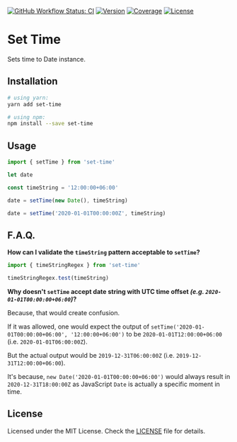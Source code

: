 [![GitHub Workflow Status: CI](https://img.shields.io/github/workflow/status/MunifTanjim/js-set-time/CI?label=CI&style=for-the-badge)](https://github.com/MunifTanjim/js-set-time/actions?query=workflow%3ACI)
[![Version](https://img.shields.io/npm/v/set-time?style=for-the-badge)](https://npmjs.org/package/set-time)
[![Coverage](https://img.shields.io/codecov/c/gh/MunifTanjim/js-set-time?style=for-the-badge)](https://codecov.io/gh/MunifTanjim/js-set-time)
[![License](https://img.shields.io/github/license/MunifTanjim/js-set-time?style=for-the-badge)](https://github.com/MunifTanjim/js-set-time/blob/main/LICENSE)

# Set Time

Sets time to Date instance.

## Installation

```sh
# using yarn:
yarn add set-time

# using npm:
npm install --save set-time
```

## Usage

```js
import { setTime } from 'set-time'

let date

const timeString = '12:00:00+06:00'

date = setTime(new Date(), timeString)

date = setTime('2020-01-01T00:00:00Z', timeString)
```

## F.A.Q.

**How can I validate the `timeString` pattern acceptable to `setTime`?**

```js
import { timeStringRegex } from 'set-time'

timeStringRegex.test(timeString)
```

**Why doesn't `setTime` accept date string with UTC time offset _(e.g. `2020-01-01T00:00:00+06:00`)_?**

Because, that would create confusion.

If it was allowed, one would expect the output of `setTime('2020-01-01T00:00:00+06:00', '12:00:00+06:00')` to be `2020-01-01T12:00:00+06:00` (i.e. `2020-01-01T06:00:00Z`).

But the actual output would be `2019-12-31T06:00:00Z` (i.e. `2019-12-31T12:00:00+06:00`).

It's because, `new Date('2020-01-01T00:00:00+06:00')` would always result in `2020-12-31T18:00:00Z` as JavaScript `Date` is actually a specific moment in time.

## License

Licensed under the MIT License. Check the [LICENSE](./LICENSE) file for details.

